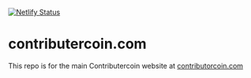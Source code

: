 [![Netlify Status](https://api.netlify.com/api/v1/badges/10e5f551-61c2-41a5-9492-5e60324cf55a/deploy-status)](https://app.netlify.com/sites/contributorcoin/deploys)

# contributercoin.com

This repo is for the main Contributercoin website at [contributorcoin.com](https://contributorcoin.com)
